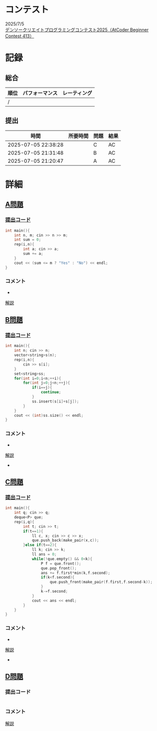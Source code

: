 # コンテスト
2025/7/5<br>
[デンソークリエイトプログラミングコンテスト2025（AtCoder Beginner Contest 413）](https://atcoder.jp/contests/abc413)

# 記録
## 総合
|  順位  |  パフォーマンス  | レーティング |
| ---- | ---- | ---- |
|   /   |  |  |

## 提出
|  時間  |  所要時間  |  問題  | 結果 |
| ---- | ---- | ---- | ---- |
| 2025-07-05 22:38:28 |  | C | AC |
| 2025-07-05 21:31:48 |  | B | AC |
| 2025-07-05 21:20:47 |  | A | AC |


# 詳細
## [A問題](https://atcoder.jp/contests/abc413/tasks/abc413_a)
### [提出コード](https://atcoder.jp/contests/abc413/submissions/67316146)
```c++
int main(){
    int n, m; cin >> n >> m;
    int sum = 0;
    rep(i,n){
        int a; cin >> a;
        sum += a;
    }
    cout << (sum <= m ? "Yes" : "No") << endl;
}
```

### コメント

* 

[解説](https://atcoder.jp/contests/abc413/editorial/13409)


## [B問題](https://atcoder.jp/contests/abc413/tasks/abc413_b)
### [提出コード](https://atcoder.jp/contests/abc413/submissions/67322993)
```c++
int main(){
    int n; cin >> n;
    vector<string>s(n);
    rep(i,n){
        cin >> s[i];
    }
    set<string>ss;
    for(int i=0;i<n;++i){
        for(int j=0;j<n;++j){
            if(i==j){
                continue;
            }
            ss.insert(s[i]+s[j]);
        }
    }
    cout << (int)ss.size() << endl;
}
```

### コメント

* 

[解説](https://atcoder.jp/contests/abc413/editorial/13407)

* 


## [C問題](https://atcoder.jp/contests/abc413/tasks/abc413_c)
### [提出コード](https://atcoder.jp/contests/abc413/submissions/67355186)

```c++
int main(){
    int q; cin >> q;
    deque<P> que;
    rep(i,q){
        int t; cin >> t;
        if(t==1){
            ll c, x; cin >> c >> x;
            que.push_back(make_pair(x,c));
        }else if(t==2){
            ll k; cin >> k;
            ll ans = 0;
            while(!que.empty() && 0<k){
                P f = que.front();
                que.pop_front();
                ans += f.first*min(k,f.second);
                if(k<f.second){
                    que.push_front(make_pair(f.first,f.second-k));
                }
                k-=f.second;
            }
            cout << ans << endl;
        }
    }
}
```

### コメント
* 

[解説](https://atcoder.jp/contests/abc413/editorial/13405)

* 


## [D問題]()
### 提出コード

```c++

```

### コメント

[解説]()
